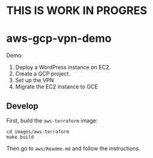 THIS IS WORK IN PROGRES
===========================================

# aws-gcp-vpn-demo
Demo: 
1. Deploy a WordPress instance on EC2. 
2. Create a GCP project. 
3. Set up the VPN 
4. Migrate the EC2 instance to GCE

## Develop
First, build the `aws-terraform` image:
```
cd images/aws-terraform
make build
```

Then go to `aws/Readme.md` and follow the instructions.
